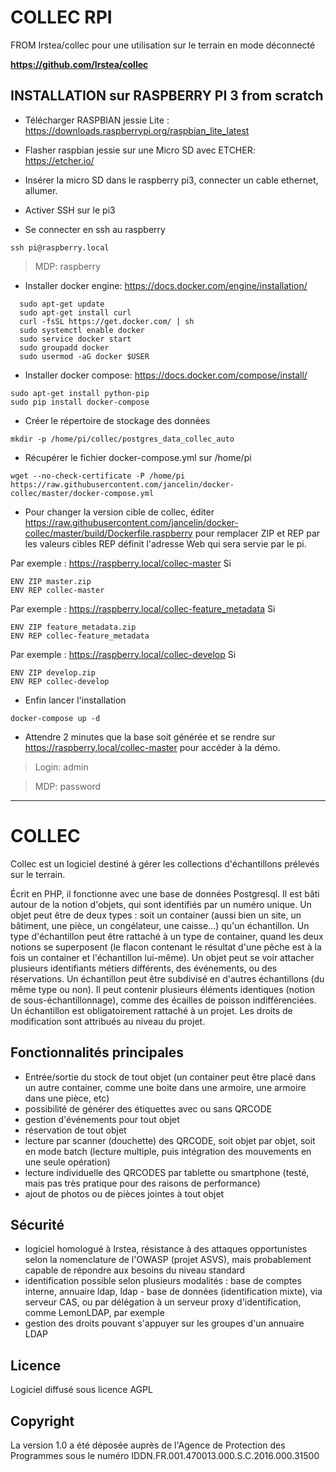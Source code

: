
COLLEC RPI
============

FROM Irstea/collec pour une utilisation sur le terrain en mode déconnecté 

**https://github.com/Irstea/collec**


INSTALLATION sur RASPBERRY PI 3 from scratch
------------

* Télécharger RASPBIAN jessie Lite : https://downloads.raspberrypi.org/raspbian_lite_latest

* Flasher raspbian jessie sur une Micro SD avec ETCHER: https://etcher.io/

* Insérer la micro SD dans le raspberry pi3, connecter un cable ethernet, allumer.

* Activer SSH sur le pi3

* Se connecter en ssh au raspberry

```
ssh pi@raspberry.local
```

> MDP: raspberry

* Installer docker engine: https://docs.docker.com/engine/installation/

```
  sudo apt-get update
  sudo apt-get install curl 
  curl -fsSL https://get.docker.com/ | sh
  sudo systemctl enable docker
  sudo service docker start
  sudo groupadd docker
  sudo usermod -aG docker $USER
```

* Installer docker compose: https://docs.docker.com/compose/install/

```
sudo apt-get install python-pip
sudo pip install docker-compose
```

* Créer le répertoire de stockage des données

```
mkdir -p /home/pi/collec/postgres_data_collec_auto
```

* Récupérer le fichier docker-compose.yml sur /home/pi

```
wget --no-check-certificate -P /home/pi https://raw.githubusercontent.com/jancelin/docker-collec/master/docker-compose.yml
```

* Pour changer la version cible de collec, éditer https://raw.githubusercontent.com/jancelin/docker-collec/master/build/Dockerfile.raspberry  pour remplacer ZIP et REP par les valeurs cibles
REP définit l'adresse Web qui sera servie par le pi. 

Par exemple : https://raspberry.local/collec-master 
Si
```
ENV ZIP master.zip
ENV REP collec-master
```

Par exemple : https://raspberry.local/collec-feature_metadata 
Si
```
ENV ZIP feature_metadata.zip
ENV REP collec-feature_metadata
```

Par exemple : https://raspberry.local/collec-develop
Si
```
ENV ZIP develop.zip
ENV REP collec-develop
```

* Enfin lancer l'installation

```
docker-compose up -d
```

* Attendre 2 minutes que la base soit générée et se rendre sur https://raspberry.local/collec-master pour accéder à la démo.

> Login: admin

> MDP: password

--------------------------------------------------------------------------------

COLLEC
============
Collec est un logiciel destiné à gérer les collections d'échantillons prélevés sur le terrain.

Écrit en PHP, il fonctionne avec une base de données Postgresql. Il est bâti autour de la notion d'objets, qui sont identifiés par un numéro unique. Un objet peut être de deux types : soit un container (aussi bien un site, un bâtiment, une pièce, un congélateur, une caisse...) qu'un échantillon. 
Un type d'échantillon peut être rattaché à un type de container, quand les deux notions se superposent (le flacon contenant le résultat d'une pêche est à la fois un container et l'échantillon lui-même).
Un objet peut se voir attacher plusieurs identifiants métiers différents, des événements, ou des réservations.
Un échantillon peut être subdivisé en d'autres échantillons (du même type ou non). Il peut contenir plusieurs éléments identiques (notion de sous-échantillonnage), comme des écailles de poisson indifférenciées.
Un échantillon est obligatoirement rattaché à un projet. Les droits de modification sont attribués au niveau du projet.

Fonctionnalités principales
---------------------------
- Entrée/sortie du stock de tout objet (un container peut être placé dans un autre container, comme une boite dans une armoire, une armoire dans une pièce, etc)
- possibilité de générer des étiquettes avec ou sans QRCODE
- gestion d'événements pour tout objet
- réservation de tout objet
- lecture par scanner (douchette) des QRCODE, soit objet par objet, soit en mode batch (lecture multiple, puis intégration des mouvements en une seule opération)
- lecture individuelle des QRCODES par tablette ou smartphone (testé, mais pas très pratique pour des raisons de performance)
- ajout de photos ou de pièces jointes à tout objet

Sécurité
--------
- logiciel homologué à Irstea, résistance à des attaques opportunistes selon la nomenclature de l'OWASP (projet ASVS), mais probablement capable de répondre aux besoins du niveau standard
- identification possible selon plusieurs modalités : base de comptes interne, annuaire ldap, ldap - base de données (identification mixte), via serveur CAS, ou par délégation à un serveur proxy d'identification, comme LemonLDAP, par exemple
- gestion des droits pouvant s'appuyer sur les groupes d'un annuaire LDAP

Licence
-------
Logiciel diffusé sous licence AGPL

Copyright
---------
La version 1.0 a été déposée auprès de l'Agence de Protection des Programmes sous le numéro IDDN.FR.001.470013.000.S.C.2016.000.31500


